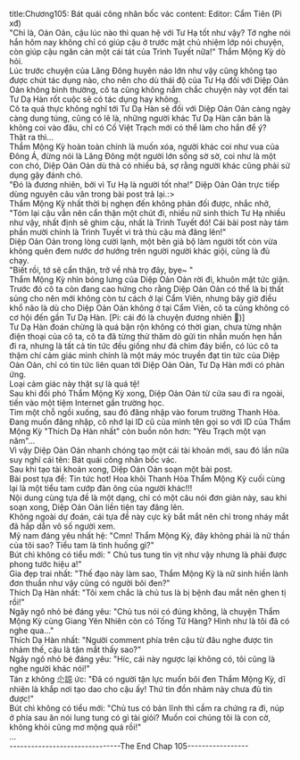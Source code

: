 title:Chương105: Bát quái công nhân bốc vác
content:
Editor: Cẩm Tiên (Pi xđ)<br>"Chỉ là, Oản Oản, cậu lúc nào thì quan hệ với Tư Hạ tốt như vậy? Tớ nghe nói hắn hôm nay không chỉ có giúp cậu ở trước mặt chủ nhiệm lớp nói chuyện, còn giúp cậu ngăn cản một cái tát của Trình Tuyết nữa!" Thẩm Mộng Kỳ dò hỏi.<br>Lúc trước chuyện của Lăng Đông huyên náo lớn như vậy cũng không tạo được chút tác dụng nào, cho nên cho dù thái độ của Tư Hạ đối với Diệp Oản Oản không bình thường, cô ta cũng không nắm chắc chuyện này vọt đến tai Tư Dạ Hàn rốt cuộc sẽ có tác dụng hay không.<br>Cô ta quả thực không nghĩ tới Tư Dạ Hàn sẽ đối với Diệp Oản Oản càng ngày càng dung túng, cũng có lẽ là, những người khác Tư Dạ Hàn căn bản là không coi vào đâu, chỉ có Cố Việt Trạch mới có thể làm cho hắn để ý?<br>Thật ra thì...<br>Thẩm Mộng Kỳ hoàn toàn chính là muốn xóa, người khác coi như vua của Đông Á, đừng nói là Lăng Đông một người lớn sống sờ sờ, coi như là một con chó, Diệp Oản Oản dù thả có nhiều bả, sợ rằng người khác cũng phải sử dụng gậy đánh chó.<br>"Đó là đương nhiên, bởi vì Tư Hạ là người tốt nha!" Diệp Oản Oản trực tiếp dùng nguyên câu văn trong bài post trả lại.:><br>Thẩm Mộng Kỳ nhất thời bị nghẹn đến không phản đối được, nhắc nhở, "Tóm lại cậu vẫn nên cẩn thận một chút đi, nhiều nữ sinh thích Tư Hạ nhiều như vậy, nhất định sẽ ghim cậu, nhất là Trình Tuyết đó! Cái bài post này tám phần mười chính là Trình Tuyết vì trả thù cậu mà đăng lên!"<br>Diệp Oản Oản trong lòng cười lạnh, một bên giả bộ làm người tốt còn vừa không quên đem nước dơ hướng trên người người khác giội, cũng là đủ chạy.<br>"Biết rồi, tớ sẽ cẩn thận, trở về nhà trọ đây, bye~ "<br>Thẩm Mộng Kỳ nhìn bóng lưng của Diệp Oản Oản rời đi, khuôn mặt tức giận.<br>Trước đó cô ta còn đang cao hứng cho rằng Diệp Oản Oản có thể là bị thất sủng cho nên mới không còn tư cách ở lại Cẩm Viên, nhưng bây giờ điều khổ não là dù cho Diệp Oản Oản không ở tại Cẩm Viên, cô ta cũng không có cơ hội đến gần Tư Dạ Hàn. [Pi: cái đó là chuyện đương nhiên )]<br>Tư Dạ Hàn đoán chừng là quá bận rộn không có thời gian, chưa từng nhận điện thoại của cô ta, cô ta đã từng thử thăm dò gửi tin nhắn muốn hẹn hắn đi ra, nhưng là tất cả tin tức đều giống như đá chìm đáy biển, có lúc cô ta thậm chí cảm giác mình chính là một máy móc truyền đạt tin tức của Diệp Oản Oản, chỉ có tin tức liên quan tới Diệp Oản Oản, Tư Dạ Hàn mới có phản ứng.<br>Loại cảm giác này thật sự là quá tệ!<br>Sau khi đối phó Thẩm Mộng Kỳ xong, Diệp Oản Oản từ cửa sau đi ra ngoài, tiến vào một tiệm Internet gần trường học.<br>Tìm một chỗ ngồi xuống, sau đó đăng nhập vào forum trường Thanh Hòa.<br>Đang muốn đăng nhập, cô nhớ lại ID cũ của mình tên gọi so với ID của Thẩm Mộng Kỳ "Thích Dạ Hàn nhất" còn buồn nôn hơn: "Yêu Trạch một vạn năm"...<br>Vì vậy Diệp Oản Oản nhanh chóng tạo một cái tài khoản mới, sau đó lần nữa suy nghĩ cái tên: Bát quái công nhân bốc vác.<br>Sau khi tạo tài khoản xong, Diệp Oản Oản soạn một bài post.<br>Bài post tựa đề: Tin tức hot! Hoa khôi Thanh Hòa Thẩm Mộng Kỳ cuối cùng lại là một tiểu tam cướp đàn ông của người khác!!!<br>Nội dung cùng tựa đề là một dạng, chỉ có một câu nói đơn giản này, sau khi soạn xong, Diệp Oản Oản liền tiện tay đăng lên.<br>Không ngoài dự đoán, cái tựa đề này cực kỳ bắt mắt nên chỉ trong nháy mắt đã hấp dẫn vô số người xem.<br>Mỹ nam đáng yêu nhất hệ: "Cmn! Thẩm Mộng Kỳ, đây không phải là nữ thần của tôi sao? Tiểu tam là tình huống gì?"<br>Bút chì không có tiểu mới: " Chủ tus tung tin vịt như vậy nhưng là phải được phong tước hiệu a!"<br>Gia đẹp trai nhất: "Thế đạo này làm sao, Thẩm Mộng Kỳ là nữ sinh hiền lành đơn thuần như vậy cũng có người bôi đen?"<br>Thích Dạ Hàn nhất: "Tôi xem chắc là chủ tus là bị bệnh đau mắt nên ghen tị rồi!"<br>Ngây ngô nhỏ bé đáng yêu: "Chủ tus nói có đúng không, là chuyện Thẩm Mộng Kỳ cùng Giang Yên Nhiên còn có Tống Tử Hàng? Hình như là tôi đã có nghe qua..."<br>Thích Dạ Hàn nhất: "Người comment phía trên cậu từ đâu nghe được tin nhảm thế, cậu là tận mắt thấy sao?"<br>Ngây ngô nhỏ bé đáng yêu: "Híc, cái này ngược lại không có, tôi cũng là nghe người khác nói!"<br>Tán z không 尐誋 ức: "Đã có người tận lực muốn bôi đen Thẩm Mộng Kỳ, dĩ nhiên là khắp nơi tạo dao cho cậu ấy! Thứ tin đồn nhảm này chưa đủ tin được!"<br>Bút chì không có tiểu mới: "Chủ tus có bản lĩnh thì cầm ra chứng ra đi, núp ở phía sau ăn nói lung tung có gì tài giỏi? Muốn coi chúng tôi là con cờ, không khỏi cũng mơ mộng quá rồi!"<br>...<br>-------------------------------The End Chap 105-----------------